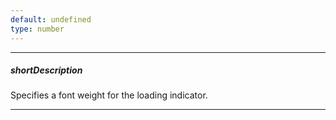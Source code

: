 ```yaml
---
default: undefined
type: number
---
```

---
##### shortDescription
Specifies a font weight for the loading indicator.

---
